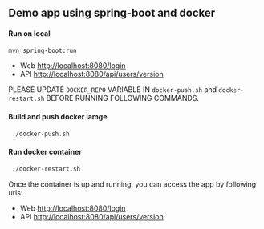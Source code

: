 ## Demo app using spring-boot and docker

#### Run on local
```bash
mvn spring-boot:run
```
- Web [http://localhost:8080/login](http://localhost:8080/login)
- API [http://localhost:8080/api/users/version](http://localhost:8080/api/users/version)


PLEASE UPDATE `DOCKER_REPO` VARIABLE IN `docker-push.sh` and `docker-restart.sh` BEFORE RUNNING FOLLOWING COMMANDS.

#### Build and push docker iamge
```bash
 ./docker-push.sh
```

#### Run docker container 
```bash
 ./docker-restart.sh
```

Once the container is up and running, you can access the app by following urls:
- Web [http://localhost:8080/login](http://localhost:8080/login)
- API [http://localhost:8080/api/users/version](http://localhost:8080/api/users/version)
